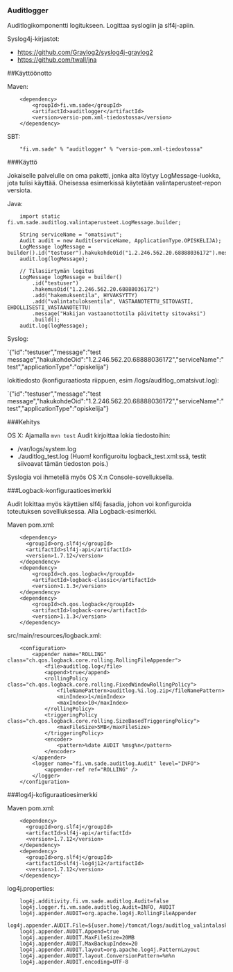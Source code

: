 ### Auditlogger

Auditlogikomponentti logitukseen. Logittaa syslogiin ja slf4j-apiin.

Syslog4j-kirjastot:

* https://github.com/Graylog2/syslog4j-graylog2
* https://github.com/twall/jna

##Käyttöönotto

Maven: 
``` 
    <dependency>
        <groupId>fi.vm.sade</groupId>
        <artifactId>auditlogger</artifactId>
        <version>versio-pom.xml-tiedostossa</version>
    </dependency>
```
       
SBT: 
```
    "fi.vm.sade" % "auditlogger" % "versio-pom.xml-tiedostossa"
```

###Käyttö

Jokaiselle palvelulle on oma paketti, jonka alta löytyy LogMessage-luokka, jota tulisi käyttää. Oheisessa esimerkissä 
käytetään valintaperusteet-repon versiota. 

Java: 
```
    import static fi.vm.sade.auditlog.valintaperusteet.LogMessage.builder;

    String serviceName = "omatsivut";
    Audit audit = new Audit(serviceName, ApplicationType.OPISKELIJA);
    LogMessage logMessage = builder().id("testuser").hakukohdeOid("1.2.246.562.20.68888036172").message("hello").build();
    audit.log(logMessage);

    // Tilasiirtymän logitus
    LogMessage logMessage = builder()
        .id("testuser")
        .hakemusOid("1.2.246.562.20.68888036172")
        .add("hakemuksentila", HYVAKSYTTY)
        .add("valintatuloksentila", VASTAANOTETTU_SITOVASTI, EHDOLLISESTI_VASTAANOTETTU)
        .message("Hakijan vastaanottotila päivitetty sitovaksi")
        .build();
    audit.log(logMessage);
```

Syslog:

`{"id":"testuser","message":"test message","hakukohdeOid":"1.2.246.562.20.68888036172","serviceName":"test","applicationType":"opiskelija"}

lokitiedosto (konfiguraatiosta riippuen, esim /logs/auditlog_omatsivut.log):

`{"id":"testuser","message":"test message","hakukohdeOid":"1.2.246.562.20.68888036172","serviceName":"test","applicationType":"opiskelija"}

###Kehitys

OS X:
Ajamalla `mvn test` Audit kirjoittaa lokia tiedostoihin:

* /var/logs/system.log
* ./auditlog_test.log (Huom! konfiguroitu logback_test.xml:ssä, testit siivoavat tämän tiedoston pois.)

Syslogia voi ihmetellä myös OS X:n Console-sovelluksella.


###Logback-konfiguraatioesimerkki

Audit lokittaa myös käyttäen slf4j fasadia, johon voi konfiguroida toteutuksen sovellluksessa.
Alla Logback-esimerkki.

Maven pom.xml: 
``` 
    <dependency>
      <groupId>org.slf4j</groupId>
      <artifactId>slf4j-api</artifactId>
      <version>1.7.12</version>
    </dependency>
    <dependency>
        <groupId>ch.qos.logback</groupId>
        <artifactId>logback-classic</artifactId>
        <version>1.1.3</version>
    </dependency>
    <dependency>
        <groupId>ch.qos.logback</groupId>
        <artifactId>logback-core</artifactId>
        <version>1.1.3</version>
    </dependency>
```

src/main/resources/logback.xml:
```
    <configuration>
        <appender name="ROLLING" class="ch.qos.logback.core.rolling.RollingFileAppender">
            <file>auditlog.log</file>
            <append>true</append>
            <rollingPolicy class="ch.qos.logback.core.rolling.FixedWindowRollingPolicy">
                <fileNamePattern>auditlog.%i.log.zip</fileNamePattern>
                <minIndex>1</minIndex>
                <maxIndex>10</maxIndex>
            </rollingPolicy>
            <triggeringPolicy class="ch.qos.logback.core.rolling.SizeBasedTriggeringPolicy">
                <maxFileSize>5MB</maxFileSize>
            </triggeringPolicy>
            <encoder>
                <pattern>%date AUDIT %msg%n</pattern>
            </encoder>
        </appender>
        <logger name="fi.vm.sade.auditlog.Audit" level="INFO">
            <appender-ref ref="ROLLING" />
        </logger>
    </configuration>
```

###log4j-kofiguraatioesimerkki

Maven pom.xml:

```
    <dependency>
      <groupId>org.slf4j</groupId>
      <artifactId>slf4j-api</artifactId>
      <version>1.7.12</version>
    </dependency>
    <dependency>
      <groupId>org.slf4j</groupId>
      <artifactId>slf4j-log4j12</artifactId>
      <version>1.7.12</version>
    </dependency>`
```

log4j.properties:

```
    log4j.additivity.fi.vm.sade.auditlog.Audit=false
    log4j.logger.fi.vm.sade.auditlog.Audit=INFO, AUDIT
    log4j.appender.AUDIT=org.apache.log4j.RollingFileAppender
    log4j.appender.AUDIT.File=${user.home}/tomcat/logs/auditlog_valintalaskentakoostepalvelu.log
    log4j.appender.AUDIT.Append=true
    log4j.appender.AUDIT.MaxFileSize=20MB
    log4j.appender.AUDIT.MaxBackupIndex=20
    log4j.appender.AUDIT.layout=org.apache.log4j.PatternLayout
    log4j.appender.AUDIT.layout.ConversionPattern=%m%n
    log4j.appender.AUDIT.encoding=UTF-8
```
